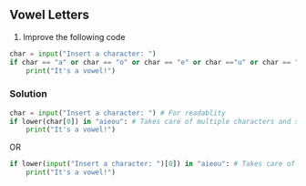 ## Vowel Letters

1. Improve the following code

```python
char = input("Insert a character: ")
if char == "a" or char == "o" or char == "e" or char =="u" or char == "i":
    print("It's a vowel!")
```

### Solution

```python
char = input("Insert a character: ") # For readablity
if lower(char[0]) in "aieou": # Takes care of multiple characters and separate cases
    print("It's a vowel!")
```
OR
```python
if lower(input("Insert a character: ")[0]) in "aieou": # Takes care of multiple characters and small/Capital cases
    print("It's a vowel!")
```
